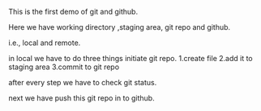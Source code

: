 This is the first demo of git and github.

Here we have working directory ,staging area, git repo and github.

i.e., local and remote.


in local we have to do three things
initiate git repo.
1.create file 
2.add it to staging area
3.commit to git repo

after every step we have to check git status.


next we have push this git repo in to github.